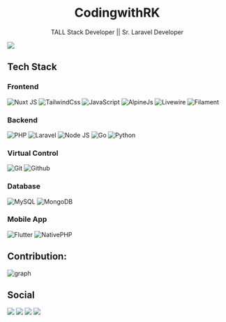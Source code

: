 <h1 align="center">CodingwithRK</h1>
<p align="center">TALL Stack Developer || Sr. Laravel Developer</p>

![](https://komarev.com/ghpvc/?username=codingwithrk&color=blueviolet&style=plastic)

## Tech Stack

### Frontend
![Nuxt JS](https://img.shields.io/badge/-NuxtJs-00DC82?style=for-the-badge&logo=nuxt&logoColor=white)
![TailwindCss](https://img.shields.io/badge/TailwindCss-38bdf8?style=for-the-badge&logo=tailwindcss&logoColor=white)
![JavaScript](https://img.shields.io/badge/JavaScript-F7DF1E?style=for-the-badge&logo=javascript&logoColor=white)
![AlpineJs](https://img.shields.io/badge/AlpineJs-77c1d2?style=for-the-badge&logo=javascript&logoColor=white)
![Livewire](https://img.shields.io/badge/Livewire-fb70a9?style=for-the-badge&logo=livewire&logoColor=white)
![Filament](https://img.shields.io/badge/Filament-eab308?style=for-the-badge&logo=laravel&logoColor=f9322c)

### Backend
![PHP](https://img.shields.io/badge/-PHP-7a86b8?style=for-the-badge&logo=php&logoColor=white)
![Laravel](https://img.shields.io/badge/Laravel-f9322c?style=for-the-badge&logo=laravel&logoColor=white)
![Node JS](https://img.shields.io/badge/-NodeJs-5FA04E?style=for-the-badge&logo=nodedotjs&logoColor=white)
![Go](https://img.shields.io/badge/-go-00ADD8?style=for-the-badge&logo=go&logoColor=white)
![Python](https://img.shields.io/badge/-Python-224a6b?style=for-the-badge&logo=python&logoColor=white)

### Virtual Control
![Git](https://img.shields.io/badge/-Git-F1553A?style=for-the-badge&logo=git&logoColor=white)
![Github](https://img.shields.io/badge/-GitHub-000000?style=for-the-badge&logo=github&logoColor=white)

### Database
![MySQL](https://img.shields.io/badge/MySQL-3e6e93?style=for-the-badge&logo=mysql&logoColor=white)
![MongoDB](https://img.shields.io/badge/-mongodb-47A248?style=for-the-badge&logo=mongodb&logoColor=white)

### Mobile App
![Flutter](https://img.shields.io/badge/-flutter-02569B?style=for-the-badge&logo=flutter&logoColor=white)
![NativePHP](https://img.shields.io/badge/NativePHP-8696ed?style=for-the-badge&logo=laravel&logoColor=f9322c)



## Contribution:

![graph]

[graph]: https://github-readme-activity-graph.vercel.app/graph?username=codingwithrk&theme=github&hide_border=false&area=true

<!---
<p align="center">
<a href="https://www.gitanimals.org/en_US?utm_medium=image&utm_source=codingwithrk&utm_content=farm">
<img
  src="https://render.gitanimals.org/farms/codingwithrk"
  height="300"
/>
</a>
</p>
-->


## Social
<div> 
  <a href="https://www.youtube.com/@codingwith-rk/videos" target="_blank"><img src="https://img.shields.io/badge/YouTube-FF0000?style=for-the-badge&logo=youtube&logoColor=white" target="_blank"></a>
  <a href="https://www.instagram.com/codingwithrk" target="_blank"><img src="https://img.shields.io/badge/instagram-f9322c?style=for-the-badge&logo=instagram&logoColor=white" target="_blank"></a> 
  <a href="https://www.linkedin.com/in/pappalarajkumar/" target="_blank"><img src="https://img.shields.io/badge/LinkedIn-%230077B5?style=for-the-badge&logo=linkedin&logoColor=white" target="_blank"></a> 
  <a href="https://x.com/CodingwithRK/" target="_blank"><img src="https://img.shields.io/badge/X-white?style=for-the-badge&logo=X&logoColor=black" target="_blank"></a> 
</div>
